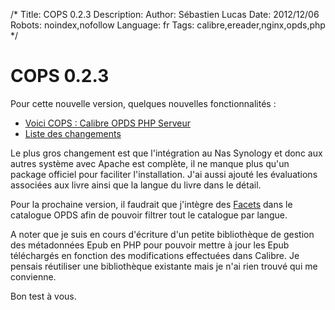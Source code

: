 /*
Title: COPS 0.2.3
Description: 
Author: Sébastien Lucas
Date: 2012/12/06
Robots: noindex,nofollow
Language: fr
Tags: calibre,ereader,nginx,opds,php
*/
# COPS 0.2.3

Pour cette nouvelle version, quelques nouvelles fonctionnalités :
* [Voici COPS : Calibre OPDS PHP Serveur](/fr/oss/calibre-opds-php-server)
* [Liste des changements](/fr/oss/calibre-opds-php-server-changelog)

Le plus gros changement est que l'intégration au Nas Synology et donc aux autres système avec Apache est complète, il ne manque plus qu'un package officiel pour faciliter l'installation. J'ai aussi ajouté les évaluations associées aux livre ainsi que la langue du livre dans le détail.

Pour la prochaine version, il faudrait que j'intègre des [Facets](http://opds-spec.org/2011/06/14/faceted-search-browsing/) dans le catalogue OPDS afin de pouvoir filtrer tout le catalogue par langue.

A noter que je suis en cours d'écriture d'un petite bibliothèque de gestion des métadonnées Epub en PHP pour pouvoir mettre à jour les Epub téléchargés en fonction des modifications effectuées dans Calibre. Je pensais réutiliser une bibliothèque existante mais je n'ai rien trouvé qui me convienne.

Bon test à vous.
